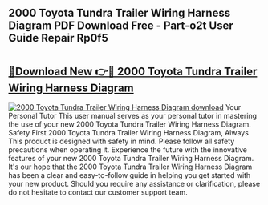 ## 2000 Toyota Tundra Trailer Wiring Harness Diagram PDF Download Free - Part-o2t User Guide Repair Rp0f5

# <h2><a href="http://dfreml.blite.top/?on=2000+Toyota+Tundra+Trailer+Wiring+Harness+Diagram">🔗Download New 👉🔴 2000 Toyota Tundra Trailer Wiring Harness Diagram</a></h2>

[![2000 Toyota Tundra Trailer Wiring Harness Diagram download](https://i.imgur.com/lujVjoI.png)](http://dfreml.blite.top/?on=2000+Toyota+Tundra+Trailer+Wiring+Harness+Diagram)
Your Personal Tutor This user manual serves as your personal tutor in mastering the use of your new 2000 Toyota Tundra Trailer Wiring Harness Diagram. Safety First 2000 Toyota Tundra Trailer Wiring Harness Diagram, Always This product is designed with safety in mind. Please follow all safety precautions when operating it. Experience the future with the innovative features of your new 2000 Toyota Tundra Trailer Wiring Harness Diagram. It's our hope that the 2000 Toyota Tundra Trailer Wiring Harness Diagram has been a clear and easy-to-follow guide in helping you get started with your new product. Should you require any assistance or clarification, please do not hesitate to contact our customer support team.
